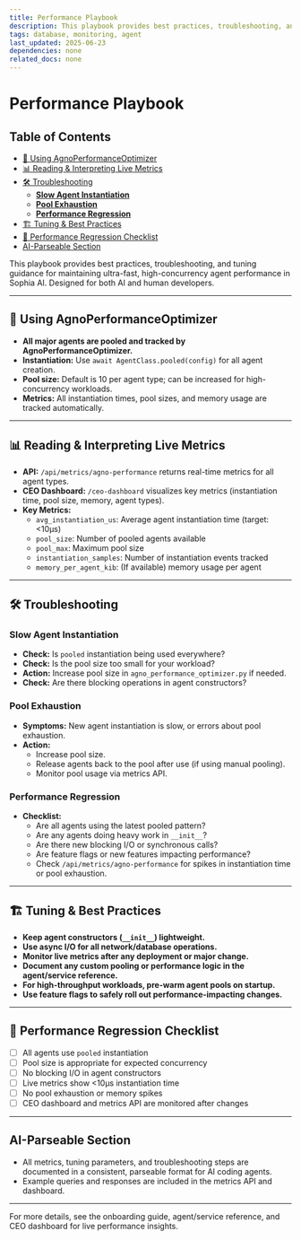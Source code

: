 ```yaml
---
title: Performance Playbook
description: This playbook provides best practices, troubleshooting, and tuning guidance for maintaining ultra-fast, high-concurrency agent performance in Sophia AI. Designed for both AI and human developers. ---
tags: database, monitoring, agent
last_updated: 2025-06-23
dependencies: none
related_docs: none
---
```


# Performance Playbook


## Table of Contents

- [🚀 Using AgnoPerformanceOptimizer](#🚀-using-agnoperformanceoptimizer)
- [📊 Reading & Interpreting Live Metrics](#📊-reading-&-interpreting-live-metrics)
- [🛠️ Troubleshooting](#🛠️-troubleshooting)
  - [**Slow Agent Instantiation**](#**slow-agent-instantiation**)
  - [**Pool Exhaustion**](#**pool-exhaustion**)
  - [**Performance Regression**](#**performance-regression**)
- [🏗️ Tuning & Best Practices](#🏗️-tuning-&-best-practices)
- [📝 Performance Regression Checklist](#📝-performance-regression-checklist)
- [AI-Parseable Section](#ai-parseable-section)

This playbook provides best practices, troubleshooting, and tuning guidance for maintaining ultra-fast, high-concurrency agent performance in Sophia AI. Designed for both AI and human developers.

---

## 🚀 Using AgnoPerformanceOptimizer
- **All major agents are pooled and tracked by AgnoPerformanceOptimizer.**
- **Instantiation:** Use `await AgentClass.pooled(config)` for all agent creation.
- **Pool size:** Default is 10 per agent type; can be increased for high-concurrency workloads.
- **Metrics:** All instantiation times, pool sizes, and memory usage are tracked automatically.

---

## 📊 Reading & Interpreting Live Metrics
- **API:** `/api/metrics/agno-performance` returns real-time metrics for all agent types.
- **CEO Dashboard:** `/ceo-dashboard` visualizes key metrics (instantiation time, pool size, memory, agent types).
- **Key Metrics:**
  - `avg_instantiation_us`: Average agent instantiation time (target: <10μs)
  - `pool_size`: Number of pooled agents available
  - `pool_max`: Maximum pool size
  - `instantiation_samples`: Number of instantiation events tracked
  - `memory_per_agent_kib`: (If available) memory usage per agent

---

## 🛠️ Troubleshooting
### **Slow Agent Instantiation**
- **Check:** Is `pooled` instantiation being used everywhere?
- **Check:** Is the pool size too small for your workload?
- **Action:** Increase pool size in `agno_performance_optimizer.py` if needed.
- **Check:** Are there blocking operations in agent constructors?

### **Pool Exhaustion**
- **Symptoms:** New agent instantiation is slow, or errors about pool exhaustion.
- **Action:**
  - Increase pool size.
  - Release agents back to the pool after use (if using manual pooling).
  - Monitor pool usage via metrics API.

### **Performance Regression**
- **Checklist:**
  - Are all agents using the latest pooled pattern?
  - Are any agents doing heavy work in `__init__`?
  - Are there new blocking I/O or synchronous calls?
  - Are feature flags or new features impacting performance?
  - Check `/api/metrics/agno-performance` for spikes in instantiation time or pool exhaustion.

---

## 🏗️ Tuning & Best Practices
- **Keep agent constructors (`__init__`) lightweight.**
- **Use async I/O for all network/database operations.**
- **Monitor live metrics after any deployment or major change.**
- **Document any custom pooling or performance logic in the agent/service reference.**
- **For high-throughput workloads, pre-warm agent pools on startup.**
- **Use feature flags to safely roll out performance-impacting changes.**

---

## 📝 Performance Regression Checklist
- [ ] All agents use `pooled` instantiation
- [ ] Pool size is appropriate for expected concurrency
- [ ] No blocking I/O in agent constructors
- [ ] Live metrics show <10μs instantiation time
- [ ] No pool exhaustion or memory spikes
- [ ] CEO dashboard and metrics API are monitored after changes

---

## AI-Parseable Section
- All metrics, tuning parameters, and troubleshooting steps are documented in a consistent, parseable format for AI coding agents.
- Example queries and responses are included in the metrics API and dashboard.

---

For more details, see the onboarding guide, agent/service reference, and CEO dashboard for live performance insights.
